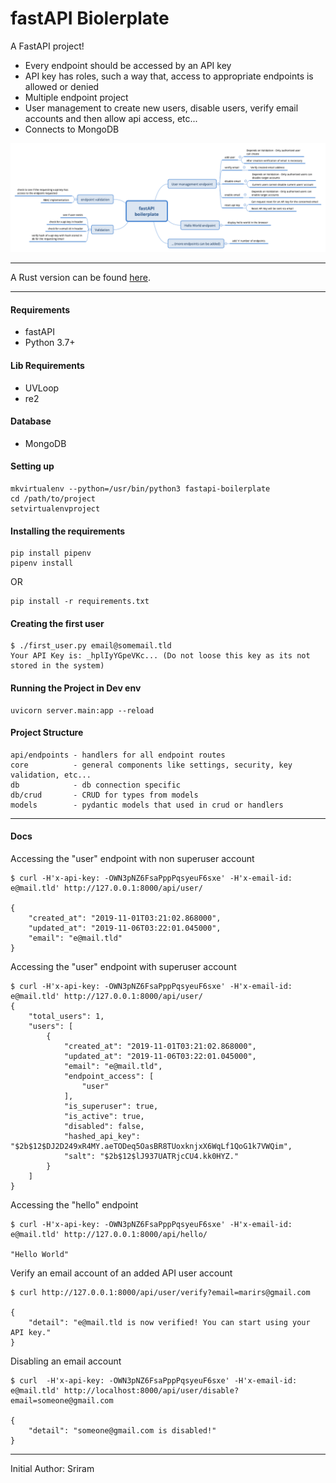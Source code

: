 # fastAPI Biolerplate

A FastAPI project!

- Every endpoint should be accessed by an API key
- API key has roles, such a way that, access to appropriate endpoints is allowed or denied
- Multiple endpoint project
- User management to create new users, disable users, verify email accounts and then allow api access, etc...
- Connects to MongoDB

![](docs/fastAPIboilerplate.png)

---

A Rust version can be found [here](https://github.com/marirs/rocketapi).

---
#### Requirements

* fastAPI
* Python 3.7+

#### Lib Requirements

* UVLoop
* re2

#### Database

* MongoDB

#### Setting up
```
mkvirtualenv --python=/usr/bin/python3 fastapi-boilerplate
cd /path/to/project
setvirtualenvproject
```

#### Installing the requirements
```
pip install pipenv
pipenv install
```
OR
```
pip install -r requirements.txt
```

#### Creating the first user
```
$ ./first_user.py email@somemail.tld
Your API Key is: _hplIyYGpeVKc... (Do not loose this key as its not stored in the system)
```

#### Running the Project in Dev env
```
uvicorn server.main:app --reload
```

#### Project Structure

```
api/endpoints - handlers for all endpoint routes
core          - general components like settings, security, key validation, etc...
db            - db connection specific
db/crud       - CRUD for types from models
models        - pydantic models that used in crud or handlers
```

---
#### Docs

Accessing the "user" endpoint with non superuser account
```
$ curl -H'x-api-key: -OWN3pNZ6FsaPppPqsyeuF6sxe' -H'x-email-id: e@mail.tld' http://127.0.0.1:8000/api/user/ 

{
    "created_at": "2019-11-01T03:21:02.868000",
    "updated_at": "2019-11-06T03:22:01.045000",
    "email": "e@mail.tld"
}
```
Accessing the "user" endpoint with superuser account
```
$ curl -H'x-api-key: -OWN3pNZ6FsaPppPqsyeuF6sxe' -H'x-email-id: e@mail.tld' http://127.0.0.1:8000/api/user/ 
{
    "total_users": 1,
    "users": [
        {
            "created_at": "2019-11-01T03:21:02.868000",
            "updated_at": "2019-11-06T03:22:01.045000",
            "email": "e@mail.tld",
            "endpoint_access": [
                "user"
            ],
            "is_superuser": true,
            "is_active": true,
            "disabled": false,
            "hashed_api_key": "$2b$12$DJ2D249xR4MY.aeTODeq5OasBR8TUoxknjxX6WqLf1QoG1k7VWQim",
            "salt": "$2b$12$lJ937UATRjcCU4.kk0HYZ."
        }
    ]
}
```
Accessing the "hello" endpoint
```
$ curl -H'x-api-key: -OWN3pNZ6FsaPppPqsyeuF6sxe' -H'x-email-id: e@mail.tld' http://127.0.0.1:8000/api/hello/ 

"Hello World"
```
Verify an email account of an added API user account
```
$ curl http://127.0.0.1:8000/api/user/verify?email=marirs@gmail.com

{
    "detail": "e@mail.tld is now verified! You can start using your API key."
}
```
Disabling an email account
```
$ curl  -H'x-api-key: -OWN3pNZ6FsaPppPqsyeuF6sxe' -H'x-email-id: e@mail.tld' http://localhost:8000/api/user/disable?email=someone@gmail.com

{
    "detail": "someone@gmail.com is disabled!"
}
```
---
Initial Author: Sriram
